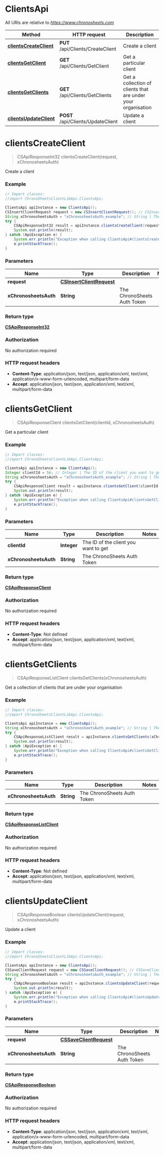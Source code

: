 # ClientsApi

All URIs are relative to *https://www.chronosheets.com*

Method | HTTP request | Description
------------- | ------------- | -------------
[**clientsCreateClient**](ClientsApi.md#clientsCreateClient) | **PUT** /api/Clients/CreateClient | Create a client
[**clientsGetClient**](ClientsApi.md#clientsGetClient) | **GET** /api/Clients/GetClient | Get a particular client
[**clientsGetClients**](ClientsApi.md#clientsGetClients) | **GET** /api/Clients/GetClients | Get a collection of clients that are under your organisation
[**clientsUpdateClient**](ClientsApi.md#clientsUpdateClient) | **POST** /api/Clients/UpdateClient | Update a client


<a name="clientsCreateClient"></a>
# **clientsCreateClient**
> CSApiResponseInt32 clientsCreateClient(request, xChronosheetsAuth)

Create a client

### Example
```java
// Import classes:
//import ChronoSheetsClientLibApi.ClientsApi;

ClientsApi apiInstance = new ClientsApi();
CSInsertClientRequest request = new CSInsertClientRequest(); // CSInsertClientRequest | 
String xChronosheetsAuth = "xChronosheetsAuth_example"; // String | The ChronoSheets Auth Token
try {
    CSApiResponseInt32 result = apiInstance.clientsCreateClient(request, xChronosheetsAuth);
    System.out.println(result);
} catch (ApiException e) {
    System.err.println("Exception when calling ClientsApi#clientsCreateClient");
    e.printStackTrace();
}
```

### Parameters

Name | Type | Description  | Notes
------------- | ------------- | ------------- | -------------
 **request** | [**CSInsertClientRequest**](CSInsertClientRequest.md)|  |
 **xChronosheetsAuth** | **String**| The ChronoSheets Auth Token |

### Return type

[**CSApiResponseInt32**](CSApiResponseInt32.md)

### Authorization

No authorization required

### HTTP request headers

 - **Content-Type**: application/json, text/json, application/xml, text/xml, application/x-www-form-urlencoded, multipart/form-data
 - **Accept**: application/json, text/json, application/xml, text/xml, multipart/form-data

<a name="clientsGetClient"></a>
# **clientsGetClient**
> CSApiResponseClient clientsGetClient(clientId, xChronosheetsAuth)

Get a particular client

### Example
```java
// Import classes:
//import ChronoSheetsClientLibApi.ClientsApi;

ClientsApi apiInstance = new ClientsApi();
Integer clientId = 56; // Integer | The ID of the client you want to get
String xChronosheetsAuth = "xChronosheetsAuth_example"; // String | The ChronoSheets Auth Token
try {
    CSApiResponseClient result = apiInstance.clientsGetClient(clientId, xChronosheetsAuth);
    System.out.println(result);
} catch (ApiException e) {
    System.err.println("Exception when calling ClientsApi#clientsGetClient");
    e.printStackTrace();
}
```

### Parameters

Name | Type | Description  | Notes
------------- | ------------- | ------------- | -------------
 **clientId** | **Integer**| The ID of the client you want to get |
 **xChronosheetsAuth** | **String**| The ChronoSheets Auth Token |

### Return type

[**CSApiResponseClient**](CSApiResponseClient.md)

### Authorization

No authorization required

### HTTP request headers

 - **Content-Type**: Not defined
 - **Accept**: application/json, text/json, application/xml, text/xml, multipart/form-data

<a name="clientsGetClients"></a>
# **clientsGetClients**
> CSApiResponseListClient clientsGetClients(xChronosheetsAuth)

Get a collection of clients that are under your organisation

### Example
```java
// Import classes:
//import ChronoSheetsClientLibApi.ClientsApi;

ClientsApi apiInstance = new ClientsApi();
String xChronosheetsAuth = "xChronosheetsAuth_example"; // String | The ChronoSheets Auth Token
try {
    CSApiResponseListClient result = apiInstance.clientsGetClients(xChronosheetsAuth);
    System.out.println(result);
} catch (ApiException e) {
    System.err.println("Exception when calling ClientsApi#clientsGetClients");
    e.printStackTrace();
}
```

### Parameters

Name | Type | Description  | Notes
------------- | ------------- | ------------- | -------------
 **xChronosheetsAuth** | **String**| The ChronoSheets Auth Token |

### Return type

[**CSApiResponseListClient**](CSApiResponseListClient.md)

### Authorization

No authorization required

### HTTP request headers

 - **Content-Type**: Not defined
 - **Accept**: application/json, text/json, application/xml, text/xml, multipart/form-data

<a name="clientsUpdateClient"></a>
# **clientsUpdateClient**
> CSApiResponseBoolean clientsUpdateClient(request, xChronosheetsAuth)

Update a client

### Example
```java
// Import classes:
//import ChronoSheetsClientLibApi.ClientsApi;

ClientsApi apiInstance = new ClientsApi();
CSSaveClientRequest request = new CSSaveClientRequest(); // CSSaveClientRequest | 
String xChronosheetsAuth = "xChronosheetsAuth_example"; // String | The ChronoSheets Auth Token
try {
    CSApiResponseBoolean result = apiInstance.clientsUpdateClient(request, xChronosheetsAuth);
    System.out.println(result);
} catch (ApiException e) {
    System.err.println("Exception when calling ClientsApi#clientsUpdateClient");
    e.printStackTrace();
}
```

### Parameters

Name | Type | Description  | Notes
------------- | ------------- | ------------- | -------------
 **request** | [**CSSaveClientRequest**](CSSaveClientRequest.md)|  |
 **xChronosheetsAuth** | **String**| The ChronoSheets Auth Token |

### Return type

[**CSApiResponseBoolean**](CSApiResponseBoolean.md)

### Authorization

No authorization required

### HTTP request headers

 - **Content-Type**: application/json, text/json, application/xml, text/xml, application/x-www-form-urlencoded, multipart/form-data
 - **Accept**: application/json, text/json, application/xml, text/xml, multipart/form-data

